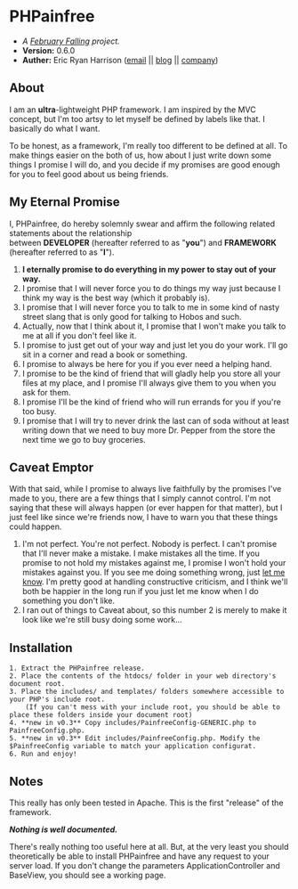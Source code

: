 PHPainfree 
==========
+ *A [February Falling](http://februaryfalling.com) project.*
+ **Version:** 0.6.0
+ **Auther:** Eric Ryan Harrison ([email](me@ericharrison.info) || [blog](http://ericharrison.info) || [company](http://februaryfalling.com))

About
-----

I am an **ultra**-lightweight PHP framework. I am inspired by the MVC concept, 
but I'm too artsy to let myself be defined by labels like that. I basically 
do what I want. 

To be honest, as a framework, I'm really too different to be defined at all. 
To make things easier on the both of us, how about I just write down some 
things I promise I will do, and you decide if my promises are good enough for 
you to feel good about us being friends.

My Eternal Promise
------------------

I, PHPainfree, do hereby solemnly swear and affirm the following related statements about the relationship  
between **DEVELOPER** (hereafter referred to as "**you**") and **FRAMEWORK** (hereafter referred to as "**I**"). 

1. **I eternally promise to do everything in my power to stay out of your way.** 
2. I promise that I will never force you to do things my way just because I think my way is the best way (which it probably is).
3. I promise that I will never force you to talk to me in some kind of nasty street slang that is only good for talking to Hobos and such. 
4. Actually, now that I think about it, I promise that I won't make you talk to me at all if you don't feel like it. 
5. I promise to just get out of your way and just let you do your work. I'll go sit in a corner and read a book or something.
6. I promise to always be here for you if you ever need a helping hand.
7. I promise to be the kind of friend that will gladly help you store all your files at 
my place, and I promise I'll always give them to you when you ask for them.
8. I promise I'll be the kind of friend who will run errands for you if you're too busy.
9. I promise that I will try to never drink the last can of soda without at least writing 
down that we need to buy more Dr. Pepper from the store the next time we go to buy groceries. 

Caveat Emptor
-------------

With that said, while I promise to always live faithfully by the promises I've made 
to you, there are a few things that I simply cannot control. I'm not saying that 
these will always happen (or ever happen for that matter), but I just feel like 
since we're friends now, I have to warn you that these things could happen.

1. I'm not perfect. You're not perfect. Nobody is perfect. I can't promise that 
I'll never make a mistake. I make mistakes all the time. If you promise to not 
hold my mistakes against me, I promise I won't hold your mistakes against you. 
If you see me doing something wrong, just [let me know](http://github.com/februaryfalling/PHPainfree/issues). 
I'm pretty good at handling constructive criticism, and I think we'll both be 
happier in the long run if you just let me know when I do something you don't like.
2. I ran out of things to Caveat about, so this number 2 is merely to make it look 
like we're still busy doing some work...
	
Installation
------------

	1. Extract the PHPainfree release.
	2. Place the contents of the htdocs/ folder in your web directory's document root.
	3. Place the includes/ and templates/ folders somewhere accessible to your PHP's include root.
		(If you can't mess with your include root, you should be able to place these folders inside your document root)
	4. **new in v0.3** Copy includes/PainfreeConfig-GENERIC.php to PainfreeConfig.php.
	5. **new in v0.3** Edit includes/PainfreeConfig.php. Modify the $PainfreeConfig variable to match your application configurat.
	6. Run and enjoy!
	
Notes
-----

This really has only been tested in Apache. This is the first "release" of the framework. 

***Nothing is well documented.***

There's really nothing too useful here at all. But, at the very least you should 
theoretically be able to install PHPainfree and have any request to your server 
load. If you don't change the parameters ApplicationController and BaseView, 
you should see a working page.

